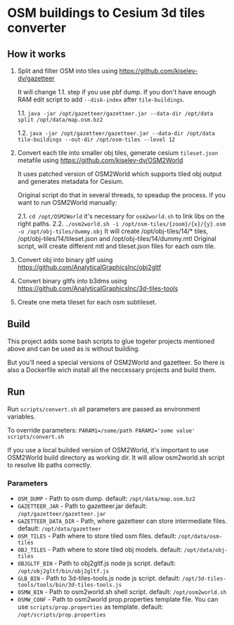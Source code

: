 # OSM buildings to Cesium 3d tiles converter

## How it works

1. Split and filter OSM into tiles using https://github.com/kiselev-dv/gazetteer

    It will change 1.1. step if you use pbf dump. 
    If you don't have enough RAM edit script to add `--disk-index` after `tile-buildings`.

    1.1. `java -jar /opt/gazetteer/gazetteer.jar --data-dir /opt/data split /opt/data/map.osm.bz2`

    1.2. `java -jar /opt/gazetteer/gazetteer.jar --data-dir /opt/data tile-buildings --out-dir /opt/osm-tiles --level 12`

2. Convert each tile into smaller obj tiles, generate cesium `tileset.json` metafile using https://github.com/kiselev-dv/OSM2World

    It uses patched version of OSM2World which supports tiled obj output and generates metadata for Cesium.

    Original script do that in several threads, to speadup the process. If you want to run OSM2World manually:

    2.1. `cd /opt/OSM2World` it's necessary for `osm2world.sh` to link libs on the right paths.
    2.2. `./osm2world.sh -i /opt/osm-tiles/{zoom}/{x}/{y}.osm -o /opt/obj-tiles/dummy.obj`
        It will create /opt/obj-tiles/14/* tiles, /opt/obj-tiles/14/tileset.json and /opt/obj-tiles/14/dummy.mtl
        Original script, will create different mtl and tileset.json files for each osm tile.

3. Convert obj into binary gltf using https://github.com/AnalyticalGraphicsInc/obj2gltf
4. Convert binary gltfs into b3dms using https://github.com/AnalyticalGraphicsInc/3d-tiles-tools
5. Create one meta tileset for each osm subtileset.

## Build

This project adds some bash scripts to glue togeter projects mentioned above and can be used as is without building. 

But you'll need a special versions of OSM2World and gazetteer. 
So there is also a Dockerfile wich install all the neccessary projects and build them.

## Run

Run `scripts/convert.sh` all parameters are passed as environment variables.

To override parameters: `PARAM1=/some/path PARAM2='some value' scripts/convert.sh`

If you use a local builded version of OSM2World,
it's important to use OSM2World build directory as working dir.
It will allow osm2world.sh script to resolve lib paths correctly.

### Parameters

* `OSM_DUMP` - Path to osm dump. default: `/opt/data/map.osm.bz2`
* `GAZETTEER_JAR` - Path to gazetteer.jar default: `/opt/gazetteer/gazetteer.jar`
* `GAZETTEER_DATA_DIR` - Path, where gazetteer can store intermediate files. default: `/opt/data/gazetteer`
* `OSM_TILES` - Path where to store tiled osm files. default: `/opt/data/osm-tiles`
* `OBJ_TILES` - Path where to store tiled obj models. default: `/opt/data/obj-tiles`
* `OBJGLTF_BIN` - Path to obj2gltf.js node js script. default: `/opt/obj2gltf/bin/obj2gltf.js`
* `GLB_BIN` - Path to 3d-tiles-tools.js node js script. default: `/opt/3d-tiles-tools/tools/bin/3d-tiles-tools.js`
* `OSMW_BIN` - Path to osm2world.sh shell script. default: `/opt/osm2world.sh`
* `OSMW_CONF` - Path to osm2world prop.properties template file. You can use `scripts/prop.properties` as template. default: `/opt/scripts/prop.properties`

